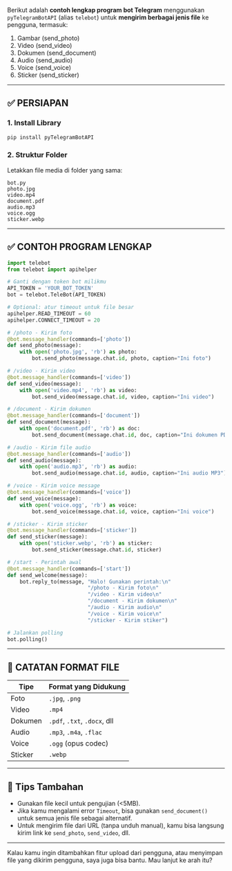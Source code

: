 Berikut adalah **contoh lengkap program bot Telegram** menggunakan `pyTelegramBotAPI` (alias `telebot`) untuk **mengirim berbagai jenis file** ke pengguna, termasuk:

1. Gambar (send\_photo)
2. Video (send\_video)
3. Dokumen (send\_document)
4. Audio (send\_audio)
5. Voice (send\_voice)
6. Sticker (send\_sticker)

---

## ✅ PERSIAPAN

### 1. Install Library

```bash
pip install pyTelegramBotAPI
```

### 2. Struktur Folder

Letakkan file media di folder yang sama:

```
bot.py
photo.jpg
video.mp4
document.pdf
audio.mp3
voice.ogg
sticker.webp
```

---

## ✅ CONTOH PROGRAM LENGKAP

```python
import telebot
from telebot import apihelper

# Ganti dengan token bot milikmu
API_TOKEN = 'YOUR_BOT_TOKEN'
bot = telebot.TeleBot(API_TOKEN)

# Optional: atur timeout untuk file besar
apihelper.READ_TIMEOUT = 60
apihelper.CONNECT_TIMEOUT = 20

# /photo - Kirim foto
@bot.message_handler(commands=['photo'])
def send_photo(message):
    with open('photo.jpg', 'rb') as photo:
        bot.send_photo(message.chat.id, photo, caption="Ini foto")

# /video - Kirim video
@bot.message_handler(commands=['video'])
def send_video(message):
    with open('video.mp4', 'rb') as video:
        bot.send_video(message.chat.id, video, caption="Ini video")

# /document - Kirim dokumen
@bot.message_handler(commands=['document'])
def send_document(message):
    with open('document.pdf', 'rb') as doc:
        bot.send_document(message.chat.id, doc, caption="Ini dokumen PDF")

# /audio - Kirim file audio
@bot.message_handler(commands=['audio'])
def send_audio(message):
    with open('audio.mp3', 'rb') as audio:
        bot.send_audio(message.chat.id, audio, caption="Ini audio MP3")

# /voice - Kirim voice message
@bot.message_handler(commands=['voice'])
def send_voice(message):
    with open('voice.ogg', 'rb') as voice:
        bot.send_voice(message.chat.id, voice, caption="Ini voice")

# /sticker - Kirim sticker
@bot.message_handler(commands=['sticker'])
def send_sticker(message):
    with open('sticker.webp', 'rb') as sticker:
        bot.send_sticker(message.chat.id, sticker)

# /start - Perintah awal
@bot.message_handler(commands=['start'])
def send_welcome(message):
    bot.reply_to(message, "Halo! Gunakan perintah:\n"
                          "/photo - Kirim foto\n"
                          "/video - Kirim video\n"
                          "/document - Kirim dokumen\n"
                          "/audio - Kirim audio\n"
                          "/voice - Kirim voice\n"
                          "/sticker - Kirim stiker")

# Jalankan polling
bot.polling()
```

---

## 🔧 CATATAN FORMAT FILE

| Tipe    | Format yang Didukung         |
| ------- | ---------------------------- |
| Foto    | `.jpg`, `.png`               |
| Video   | `.mp4`                       |
| Dokumen | `.pdf`, `.txt`, `.docx`, dll |
| Audio   | `.mp3`, `.m4a`, `.flac`      |
| Voice   | `.ogg` (opus codec)          |
| Sticker | `.webp`                      |

---

## 📌 Tips Tambahan

* Gunakan file kecil untuk pengujian (<5MB).
* Jika kamu mengalami error `Timeout`, bisa gunakan `send_document()` untuk semua jenis file sebagai alternatif.
* Untuk mengirim file dari URL (tanpa unduh manual), kamu bisa langsung kirim link ke `send_photo`, `send_video`, dll.

---

Kalau kamu ingin ditambahkan fitur upload dari pengguna, atau menyimpan file yang dikirim pengguna, saya juga bisa bantu. Mau lanjut ke arah itu?
